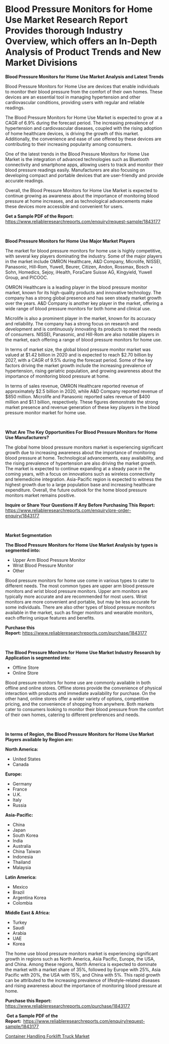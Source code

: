 <p><h1>Blood Pressure Monitors for Home Use Market Research Report Provides thorough Industry Overview, which offers an In-Depth Analysis of Product Trends and New Market Divisions</h1></p><p><strong>Blood Pressure Monitors for Home Use Market Analysis and Latest Trends</strong></p>
<p><p>Blood Pressure Monitors for Home Use are devices that enable individuals to monitor their blood pressure from the comfort of their own homes. These devices are an essential tool in managing hypertension and other cardiovascular conditions, providing users with regular and reliable readings.</p><p>The Blood Pressure Monitors for Home Use Market is expected to grow at a CAGR of 6.9% during the forecast period. The increasing prevalence of hypertension and cardiovascular diseases, coupled with the rising adoption of home healthcare devices, is driving the growth of this market. Additionally, the convenience and ease of use offered by these devices are contributing to their increasing popularity among consumers.</p><p>One of the latest trends in the Blood Pressure Monitors for Home Use Market is the integration of advanced technologies such as Bluetooth connectivity and smartphone apps, allowing users to track and monitor their blood pressure readings easily. Manufacturers are also focusing on developing compact and portable devices that are user-friendly and provide accurate readings.</p><p>Overall, the Blood Pressure Monitors for Home Use Market is expected to continue growing as awareness about the importance of monitoring blood pressure at home increases, and as technological advancements make these devices more accessible and convenient for users.</p></p>
<p><strong>Get a Sample PDF of the Report:&nbsp;</strong> <a href="https://www.reliableresearchreports.com/enquiry/request-sample/1843177">https://www.reliableresearchreports.com/enquiry/request-sample/1843177</a></p>
<p>&nbsp;</p>
<p><strong>Blood Pressure Monitors for Home Use Major Market Players</strong></p>
<p><p>The market for blood pressure monitors for home use is highly competitive, with several key players dominating the industry. Some of the major players in the market include OMRON Healthcare, A&D Company, Microlife, NISSEI, Panasonic, Hill-Rom, Yuwell, Beurer, Citizen, Andon, Rossmax, Bosch + Sohn, Homedics, Sejoy, iHealth, ForaCare Suisse AG, Kingyield, Yuwell Group, and PICOOC.</p><p>OMRON Healthcare is a leading player in the blood pressure monitor market, known for its high-quality products and innovative technology. The company has a strong global presence and has seen steady market growth over the years. A&D Company is another key player in the market, offering a wide range of blood pressure monitors for both home and clinical use.</p><p>Microlife is also a prominent player in the market, known for its accuracy and reliability. The company has a strong focus on research and development and is continuously innovating its products to meet the needs of consumers. NISSEI, Panasonic, and Hill-Rom are also notable players in the market, each offering a range of blood pressure monitors for home use.</p><p>In terms of market size, the global blood pressure monitor market was valued at $1.42 billion in 2020 and is expected to reach $2.70 billion by 2027, with a CAGR of 9.5% during the forecast period. Some of the key factors driving the market growth include the increasing prevalence of hypertension, rising geriatric population, and growing awareness about the importance of monitoring blood pressure at home.</p><p>In terms of sales revenue, OMRON Healthcare reported revenue of approximately $2.5 billion in 2020, while A&D Company reported revenue of $850 million. Microlife and Panasonic reported sales revenue of $400 million and $1.1 billion, respectively. These figures demonstrate the strong market presence and revenue generation of these key players in the blood pressure monitor market for home use.</p></p>
<p>&nbsp;</p>
<p><strong>What Are The Key Opportunities For Blood Pressure Monitors for Home Use Manufacturers?</strong></p>
<p><p>The global home blood pressure monitors market is experiencing significant growth due to increasing awareness about the importance of monitoring blood pressure at home. Technological advancements, easy availability, and the rising prevalence of hypertension are also driving the market growth. The market is expected to continue expanding at a steady pace in the coming years, with a focus on innovations such as wireless connectivity and telemedicine integration. Asia-Pacific region is expected to witness the highest growth due to a large population base and increasing healthcare expenditure. Overall, the future outlook for the home blood pressure monitors market remains positive.</p></p>
<p><strong>Inquire or Share Your Questions If Any Before Purchasing This Report:</strong> <a href="https://www.reliableresearchreports.com/enquiry/pre-order-enquiry/1843177">https://www.reliableresearchreports.com/enquiry/pre-order-enquiry/1843177</a></p>
<p>&nbsp;</p>
<p><strong>Market Segmentation</strong></p>
<p><strong>The Blood Pressure Monitors for Home Use Market Analysis by types is segmented into:</strong></p>
<p><ul><li>Upper Arm Blood Pressure Monitor</li><li>Wrist Blood Pressure Monitor</li><li>Other</li></ul></p>
<p><p>Blood pressure monitors for home use come in various types to cater to different needs. The most common types are upper arm blood pressure monitors and wrist blood pressure monitors. Upper arm monitors are typically more accurate and are recommended for most users. Wrist monitors are more convenient and portable, but may be less accurate for some individuals. There are also other types of blood pressure monitors available in the market, such as finger monitors and wearable monitors, each offering unique features and benefits.</p></p>
<p><strong>Purchase this Report:&nbsp;</strong><a href="https://www.reliableresearchreports.com/purchase/1843177">https://www.reliableresearchreports.com/purchase/1843177</a></p>
<p>&nbsp;</p>
<p><strong>The Blood Pressure Monitors for Home Use Market Industry Research by Application is segmented into:</strong></p>
<p><ul><li>Offline Store</li><li>Online Store</li></ul></p>
<p><p>Blood pressure monitors for home use are commonly available in both offline and online stores. Offline stores provide the convenience of physical interaction with products and immediate availability for purchase. On the other hand, online stores offer a wider variety of options, competitive pricing, and the convenience of shopping from anywhere. Both markets cater to consumers looking to monitor their blood pressure from the comfort of their own homes, catering to different preferences and needs.</p></p>
<p>&nbsp;</p>
<p><strong>In terms of Region, the Blood Pressure Monitors for Home Use Market Players available by Region are:</strong></p>
<p>
    <p> <strong> North America: </strong>
        <ul>
            <li>United States</li>
            <li>Canada</li>
        </ul>
        </p> 
    <p> <strong> Europe: </strong>
        <ul>
            <li>Germany</li>
            <li>France</li>
            <li>U.K.</li>
            <li>Italy</li>
            <li>Russia</li>
        </ul>
        </p> 
    <p> <strong> Asia-Pacific: </strong>
        <ul>
            <li>China</li>
            <li>Japan</li>
            <li>South Korea</li>
            <li>India</li>
            <li>Australia</li>
            <li>China Taiwan</li>
            <li>Indonesia</li>
            <li>Thailand</li>
            <li>Malaysia</li>
        </ul>
        </p> 
    <p> <strong> Latin America: </strong>
        <ul>
            <li>Mexico</li>
            <li>Brazil</li>
            <li>Argentina Korea</li>
            <li>Colombia</li>
        </ul>
        </p> 
    <p> <strong> Middle East & Africa: </strong>
        <ul>
            <li>Turkey</li>
            <li>Saudi</li>
            <li>Arabia</li>
            <li>UAE</li>
            <li>Korea</li>
        </ul>
    </p>
    </p>
<p><p>The home use blood pressure monitors market is experiencing significant growth in regions such as North America, Asia Pacific, Europe, the USA, and China. Among these regions, North America is expected to dominate the market with a market share of 35%, followed by Europe with 25%, Asia Pacific with 20%, the USA with 15%, and China with 5%. This rapid growth can be attributed to the increasing prevalence of lifestyle-related diseases and rising awareness about the importance of monitoring blood pressure at home.</p></p>
<p><strong>Purchase this Report: </strong><a href="https://www.reliableresearchreports.com/purchase/1843177">https://www.reliableresearchreports.com/purchase/1843177</a></p>
<p>&nbsp;<strong>Get a Sample PDF of the Report:&nbsp;&nbsp;</strong><a href="https://www.reliableresearchreports.com/enquiry/request-sample/1843177">https://www.reliableresearchreports.com/enquiry/request-sample/1843177</a></p>
<p><strong></strong></p>
<p><p><a href="https://faithful-glue-af3.notion.site/Container-Handling-Forklift-Truck-Market-Size-and-Growth-Market-Segmentation-Regional-and-Country--0ef34c45e750462da833e27be03eaf6d">Container Handling Forklift Truck Market</a></p></p>